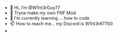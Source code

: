 - 👋 Hi, I’m @W1nt3rGuy77
- 👀 Tryna make my own FNF Mod 
- 🌱 I’m currently learning ... how to code
- 📫 How to reach me... my Discord is W1nt3r#7700
-

<!---
W1nt3rGuy77/W1nt3rGuy77 is a ✨ special ✨ repository because its `README.md` (this file) appears on your GitHub profile.
You can click the Preview link to take a look at your changes.
--->
